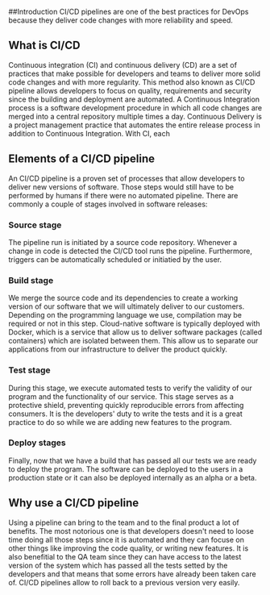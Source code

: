 ##Introduction
CI/CD pipelines are one of the best practices for DevOps because they deliver code changes with more reliability and speed.

## What is CI/CD
Continuous integration (CI) and continuous delivery (CD) are a set of practices that make possible for developers and teams to deliver more solid code changes and with more regularity. This method also known as CI/CD pipeline allows developers to focus on quality, requirements and security since the building and deployment are automated.
A Continuous Integration process is a software development procedure in which all code changes are merged into a central repository multiple times a day. 
Continuous Delivery is a project management practice that automates the entire release process in addition to Continuous Integration.
With CI, each 

## Elements of a CI/CD pipeline

An CI/CD pipeline is a proven set of processes that allow developers to deliver new versions of software. Those steps would still have to be performed by humans if there were no automated pipeline. There are commonly a couple of stages involved in software releases:
### Source stage
The pipeline run is initiated by a source code repository. Whenever a change in code is detected the CI/CD tool runs the pipeline. Furthermore, triggers can be automatically scheduled or initiatied by the user.
### Build stage
We merge the source code and its dependencies to create a working version of our software that we will ultimately deliver to our customers. Depending on the programming language we use, compilation may be required or not in this step. Cloud-native software is typically deployed with Docker, which is a service that allow us to deliver software packages (called containers) which are isolated between them. This allow us to separate our applications from our infrastructure to deliver the product quickly.
### Test stage
During this stage, we execute automated tests to verify the validity of our program and the functionality of our service. This stage serves as a protective shield, preventing quickly reproducible errors from affecting consumers. It is the developers' duty to write the tests and it is a great practice to do so while we are adding new features to the program.
### Deploy stages
Finally, now that we have a build that has passed all our tests we are ready to deploy the program. The software can be deployed to the users in a production state or it can also be deployed internally as an alpha or a beta. 

## Why use a CI/CD pipeline
Using a pipeline can bring to the team and to the final product a lot of benefits. The most notorious one is that developers doesn't need to loose time doing all those steps since it is automated and they can focuse on other things like improving the code quality, or writing new features. It is also benefitial to the QA team since they can have access to the latest version of the system which has passed all the tests setted by the developers and that means that some errors have already been taken care of. CI/CD pipelines allow to roll back to a previous version very easily.
